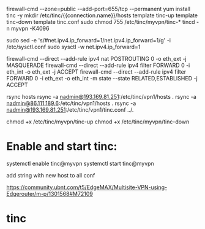 firewall-cmd --zone=public --add-port=655/tcp  --permanent
yum install tinc -y
mkdir /etc/tinc/{{connection.name}}/hosts
template tinc-up
template tinc-down
template tinc.conf
sudo chmod 755 /etc/tinc/myvpn/tinc-*
tincd -n myvpn -K4096

sudo sed -e 's/#net\.ipv4\.ip_forward=1/net\.ipv4\.ip_forward=1/g' -i /etc/sysctl.conf
sudo sysctl -w net.ipv4.ip_forward=1

firewall-cmd --direct --add-rule ipv4 nat POSTROUTING 0 -o eth_ext -j MASQUERADE
firewall-cmd --direct --add-rule ipv4 filter FORWARD 0 -i eth_int -o eth_ext -j ACCEPT
firewall-cmd --direct --add-rule ipv4 filter FORWARD 0 -i eth_ext -o eth_int -m state --state RELATED,ESTABLISHED -j ACCEPT


rsync hosts
rsync -a nadmin@193.169.81.251:/etc/tinc/vpn1/hosts .
rsync -a nadmin@86.111.189.6:/etc/tinc/vpn1/hosts .
rsync -a nadmin@193.169.81.251:/etc/tinc/vpn1/tinc.conf ../.

chmod +x /etc/tinc/myvpn/tinc-up
chmod +x /etc/tinc/myvpn/tinc-down
# Enable and start tinc:
systemctl enable tinc@myvpn
systemctl start tinc@myvpn

add string with new host to all conf


https://community.ubnt.com/t5/EdgeMAX/Multisite-VPN-using-Edgerouter/m-p/1301568#M72109
# tinc
